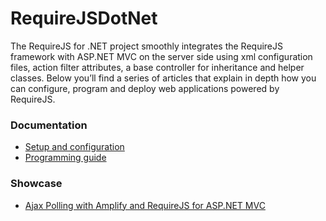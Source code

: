 RequireJSDotNet
===============

The RequireJS for .NET project smoothly integrates the RequireJS framework with ASP.NET MVC on the server side using xml configuration files, action filter attributes, a base controller for inheritance and helper classes. Below you’ll find a series of articles that explain in depth how you can configure, program and deploy web applications powered by RequireJS.

### Documentation

* [Setup and configuration](https://github.com/stefanprodan/RequireJSDotNet/wiki/RequireJS-for-.NET-setup)
* [Programming guide](https://github.com/stefanprodan/RequireJSDotNet/wiki/Programming-with-RequireJS-for-.NET)

### Showcase
* [Ajax Polling with Amplify and RequireJS for ASP.NET MVC](http://www.stefanprodan.eu/2012/09/ajax-polling-with-amplify-and-requirejs-for-asp-net-mvc/)
